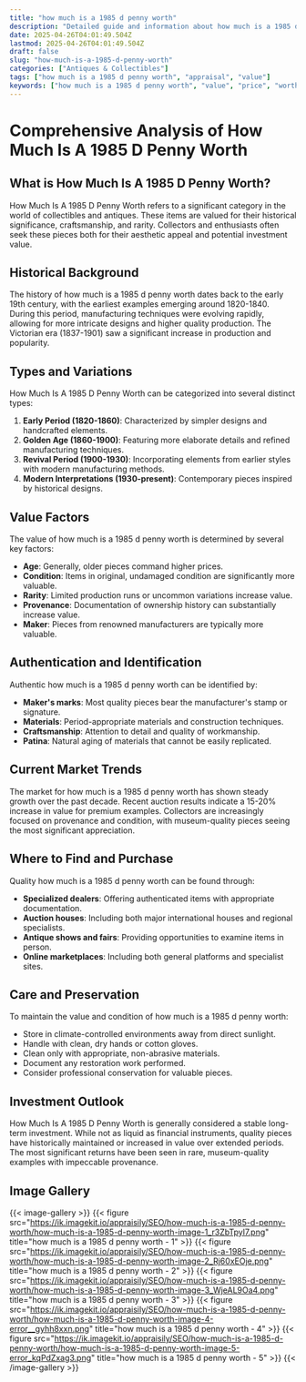 ```yaml
---
title: "how much is a 1985 d penny worth"
description: "Detailed guide and information about how much is a 1985 d penny worth"
date: 2025-04-26T04:01:49.504Z
lastmod: 2025-04-26T04:01:49.504Z
draft: false
slug: "how-much-is-a-1985-d-penny-worth"
categories: ["Antiques & Collectibles"]
tags: ["how much is a 1985 d penny worth", "appraisal", "value"]
keywords: ["how much is a 1985 d penny worth", "value", "price", "worth", "appraisal"]
---
```


# Comprehensive Analysis of How Much Is A 1985 D Penny Worth

## What is How Much Is A 1985 D Penny Worth?

How Much Is A 1985 D Penny Worth refers to a significant category in the world of collectibles and antiques. These items are valued for their historical significance, craftsmanship, and rarity. Collectors and enthusiasts often seek these pieces both for their aesthetic appeal and potential investment value.

## Historical Background

The history of how much is a 1985 d penny worth dates back to the early 19th century, with the earliest examples emerging around 1820-1840. During this period, manufacturing techniques were evolving rapidly, allowing for more intricate designs and higher quality production. The Victorian era (1837-1901) saw a significant increase in production and popularity.

## Types and Variations

How Much Is A 1985 D Penny Worth can be categorized into several distinct types:

1. **Early Period (1820-1860)**: Characterized by simpler designs and handcrafted elements.
2. **Golden Age (1860-1900)**: Featuring more elaborate details and refined manufacturing techniques.
3. **Revival Period (1900-1930)**: Incorporating elements from earlier styles with modern manufacturing methods.
4. **Modern Interpretations (1930-present)**: Contemporary pieces inspired by historical designs.

## Value Factors

The value of how much is a 1985 d penny worth is determined by several key factors:

- **Age**: Generally, older pieces command higher prices.
- **Condition**: Items in original, undamaged condition are significantly more valuable.
- **Rarity**: Limited production runs or uncommon variations increase value.
- **Provenance**: Documentation of ownership history can substantially increase value.
- **Maker**: Pieces from renowned manufacturers are typically more valuable.

## Authentication and Identification

Authentic how much is a 1985 d penny worth can be identified by:

- **Maker's marks**: Most quality pieces bear the manufacturer's stamp or signature.
- **Materials**: Period-appropriate materials and construction techniques.
- **Craftsmanship**: Attention to detail and quality of workmanship.
- **Patina**: Natural aging of materials that cannot be easily replicated.

## Current Market Trends

The market for how much is a 1985 d penny worth has shown steady growth over the past decade. Recent auction results indicate a 15-20% increase in value for premium examples. Collectors are increasingly focused on provenance and condition, with museum-quality pieces seeing the most significant appreciation.

## Where to Find and Purchase

Quality how much is a 1985 d penny worth can be found through:

- **Specialized dealers**: Offering authenticated items with appropriate documentation.
- **Auction houses**: Including both major international houses and regional specialists.
- **Antique shows and fairs**: Providing opportunities to examine items in person.
- **Online marketplaces**: Including both general platforms and specialist sites.

## Care and Preservation

To maintain the value and condition of how much is a 1985 d penny worth:

- Store in climate-controlled environments away from direct sunlight.
- Handle with clean, dry hands or cotton gloves.
- Clean only with appropriate, non-abrasive materials.
- Document any restoration work performed.
- Consider professional conservation for valuable pieces.

## Investment Outlook

How Much Is A 1985 D Penny Worth is generally considered a stable long-term investment. While not as liquid as financial instruments, quality pieces have historically maintained or increased in value over extended periods. The most significant returns have been seen in rare, museum-quality examples with impeccable provenance.


## Image Gallery

{{< image-gallery >}}
  {{< figure src="https://ik.imagekit.io/appraisily/SEO/how-much-is-a-1985-d-penny-worth/how-much-is-a-1985-d-penny-worth-image-1_r3ZbTpyl7.png" title="how much is a 1985 d penny worth - 1" >}}
  {{< figure src="https://ik.imagekit.io/appraisily/SEO/how-much-is-a-1985-d-penny-worth/how-much-is-a-1985-d-penny-worth-image-2_Rj60xEOje.png" title="how much is a 1985 d penny worth - 2" >}}
  {{< figure src="https://ik.imagekit.io/appraisily/SEO/how-much-is-a-1985-d-penny-worth/how-much-is-a-1985-d-penny-worth-image-3_WjeAL9Oa4.png" title="how much is a 1985 d penny worth - 3" >}}
  {{< figure src="https://ik.imagekit.io/appraisily/SEO/how-much-is-a-1985-d-penny-worth/how-much-is-a-1985-d-penny-worth-image-4-error__gyhh8xxn.png" title="how much is a 1985 d penny worth - 4" >}}
  {{< figure src="https://ik.imagekit.io/appraisily/SEO/how-much-is-a-1985-d-penny-worth/how-much-is-a-1985-d-penny-worth-image-5-error_kqPdZxag3.png" title="how much is a 1985 d penny worth - 5" >}}
{{< /image-gallery >}}

